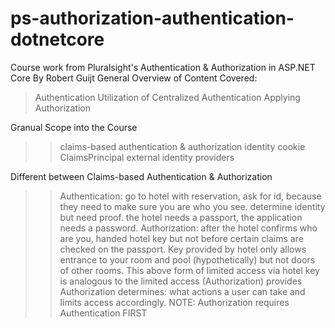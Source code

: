 # ps-authorization-authentication-dotnetcore
Course work from Pluralsight's Authentication &amp; Authorization in ASP.NET Core By Robert Guijt
General Overview of Content Covered:
> Authentication
> Utilization  of Centralized Authentication
> Applying Authorization

Granual Scope into the Course
>> claims-based authentication &amp; authorization
>> identity cookie
>> ClaimsPrincipal
>> external identity providers

Different between Claims-based Authentication &amp; Authorization
>> Authentication: go to hotel with reservation, ask for id, because they need to make sure you are who you see.
>> determine identity but need proof. the hotel needs a passport, the application needs a password.
>> Authorization: after the hotel confirms who are you, handed hotel key but not before certain claims are checked
>> on the passport. Key provided by hotel only allows entrance to your room and pool (hypothetically) but not doors
>> of other rooms.
>> This above form of limited access via hotel key is analogous to the limited access (Authorization) provides
>> Authorization determines: what actions a user can take and limits access accordingly.
>> NOTE: Authorization requires Authentication FIRST


